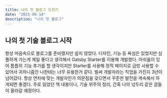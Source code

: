 ```yaml
---
title: 나의 첫 블로그 도전기
date: "2021-09-14"
description: "나의 첫 블로그"
---
```


## 나의 첫 기술 블로그 시작

항상 마음속으로 블로그를 준비했지만 쉽지 않았다. 디자인, 기능 등 욕심은 있었지만 심플하게 가는게 제일 좋다고 생각해서 Gatsby Starter를 이용해 개발했다.
아쉬움이 있어 틈틈히 기능 추가를 할 생각이지만 Starter를 사용해 정적 페이지로 금방 사용할 수 있어서 귀차니즘인 나한테는 너무 유용한거 같다.
벌써 개발자라는 직업을 가진지 3년이 넘어갔다. 항상 연차에 맞는 개발자인가 의문점을 갖으면서 꾸준한 발전을 계속해서 하게되면 좋겠다.
주로 읽었던 책 내용이나, 기술 위주의 정리, 간혹 나의 넋두리 같은 글들이 올라갈 예정이다.
